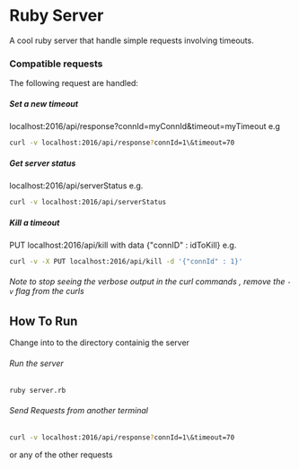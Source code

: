 # Ruby Server

A cool ruby server that handle simple requests involving timeouts.

### Compatible requests
The following request are handled:

##### Set a new timeout

localhost:2016/api/response?connId=myConnId&timeout=myTimeout
e.g

```bash
curl -v localhost:2016/api/response?connId=1\&timeout=70
```

##### Get server status

localhost:2016/api/serverStatus
e.g.

```bash
curl -v localhost:2016/api/serverStatus
```


##### Kill a timeout

PUT localhost:2016/api/kill with data {"connID" : idToKill}
e.g.

```bash
curl -v -X PUT localhost:2016/api/kill -d '{"connId" : 1}'
```

###### Note to stop seeing the verbose output in the curl commands , remove the ```-v``` flag from the curls


## How To Run

Change into to the directory containig the server

###### Run the server
```bash
ruby server.rb
```
###### Send Requests from another terminal
```bash
curl -v localhost:2016/api/response?connId=1\&timeout=70
```

or any of the other requests
